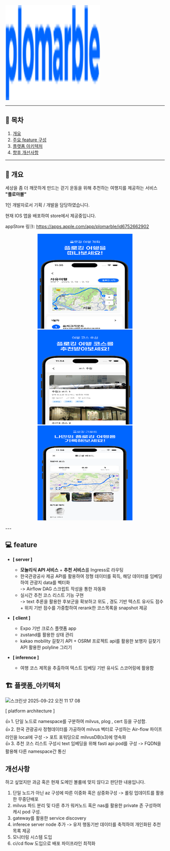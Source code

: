 <img width="300" height="300" alt="스크린샷 2025-09-22 오전 11 17 08" src="assets/ plomarble.png" />


---

## 📑 목차
1. [개요](#개요)
2. [주요 feature 구성](#feature)
3. [플랫폼 아키텍처](#플랫폼_아키텍처)
4. [향후 개선사항](#개선사항)


---

## 📝 개요


세상을 좀 더 깨끗하게 만드는 걷기 운동을 위해 추천하는 여행지를 제공하는 서비스 **"플로마블"**

1인 개발자로서 기획 / 개발을 담당하였습니다. 

현재 IOS 앱을 배포하여 store에서 제공중입니다.

appStore 링크: https://apps.apple.com/app/plomarble/id6752662902


<p align="center">
  <img src="assets/ plomarble_1.png" alt="스크린샷1" width="300" height="300" />
  <img src="assets/plomarble_2.png" alt="스크린샷2" width="300" height="300" />
  <img src="assets/plomarble__3.png" alt="스크린샷3" width="300" height="300" />
</p>
---

## 💻 feature

- **[ server ]**
  - **모놀리식 API 서비스** + **추천 서비스**를 Ingress로 라우팅
  - 한국관광공사 제공 API를 활용하여 정형 데이터를 획득, 해당 데이터를 임베딩하여 관광지 data를 벡터화 <br />
     -> Airflow DAG 스크립트 작성을 통한 자동화 <br />
  - 실시간 추천 코스 리스트 기능 구현 <br />
     -> text 추론을 활용한 후보군을 확보하고 위도 , 경도 기반 텍스트 유사도 점수 + 위치 기반 점수를 가중합하여 rerank한 코스목록을 snapshot 제공

- **[ client ]**
  - Expo 기반 크로스 플랫폼 app
  - zustand를 활용한 상태 관리
  - kakao mobility 길찾기 API + OSRM 프로젝트 api를 활용한 보행자 길찾기 API 활용한 polyline 그리기

- **[ inference ]**
  - 여행 코스 제목을 추출하여 텍스트 임베딩 기반 유사도 스코어링에 활용함



## 🏗 플랫폼_아키텍처

<img width="994" height="695" alt="스크린샷 2025-09-22 오전 11 17 08" src="https://github.com/user-attachments/assets/530c6823-9f07-455d-a79a-4ea7aa896fd5" />


[ platform architecture ]

👍 1. 단일 노드로 namespace를 구분하여 milvus, plog , cert 등을 구성함. <br />
👍 2. 한국 관광공사 정형데이터를 가공하여 milvus 벡터로 구성하는 Air-flow 파이프라인을 local에 구성 -> 포트 포워딩으로 milvusDB(s3)에 영속화 <br />
👍 3. 추천 코스 리스트 구성시 text 임베딩을 위해 fasti api pod를 구성 -> FQDN을 활용해 다른 namespace간 통신 <br />

## 개선사항

하고 싶었지만 과금 혹은 현재 도메인 볼륨에 맞지 않다고 판단한 내용입니다.

1. 단일 노드가 아닌 az 구성에 따른 이중화 혹은 삼중화구성 -> 롤링 업데이트를 활용한 무중단배포
2. milvus 파드 분리 및 다른 추가 워커노드 혹은 nas를 활용한 private 존 구성하여 캐시 pod 구성.
3. gateway를 활용한 service discovery
4. inferece server node 추가 -> 유저 행동기반 데이터를 축적하여 개인화된 추천 목록 제공 
5. 모니터링 시스템 도입
6. ci/cd flow 도입으로 배포 파이프라인 최적화
